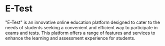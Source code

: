 # E-Test

"E-Test" is an innovative online education platform designed to cater to the needs of students seeking a convenient and efficient way to participate in exams and tests. This platform offers a range of features and services to enhance the learning and assessment experience for students.

